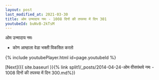 ```yaml
---
layout: post
last_modified_at: 2021-03-30
title: ओम उन्मादाय नमः - 1008 दिनों की तपस्या में दिन 301
youtubeId: buNvB-2kTsM
---
```

 
 
 ओम उन्मादाय नमः  
 
 -  कोण आम्हाला वेडा भक्ती विकसित करतो 
 
  
 
  
 
 
 
 
 
 


{% include youtubePlayer.html id=page.youtubeId %}
 
[Next]({{ site.baseurl }}{% link  split1/_posts/2014-04-24-ओम वीसपंथये नमः - 1008 दिनों की तपस्या में दिन 300.md%})
 
